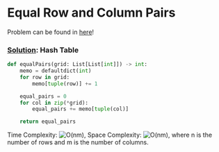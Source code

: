 # Equal Row and Column Pairs

Problem can be found in [here](https://leetcode.com/problems/equal-row-and-column-pairs/)!

### [Solution](/Hash%20Table/2352-EqualRowandColumnPairs/solution.py): Hash Table

```python
def equalPairs(grid: List[List[int]]) -> int:
    memo = defaultdict(int)
    for row in grid:
        memo[tuple(row)] += 1

    equal_pairs = 0
    for col in zip(*grid):
        equal_pairs += memo[tuple(col)]

    return equal_pairs
```

Time Complexity: ![O(nm)](<https://latex.codecogs.com/svg.image?\inline&space;O(nm)>), Space Complexity: ![O(nm)](<https://latex.codecogs.com/svg.image?\inline&space;O(nm)>), where n is the number of rows and m is the number of columns.
